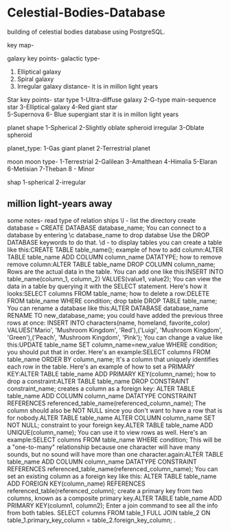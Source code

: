 # Celestial-Bodies-Database
 building  of celestial bodies   database using PostgreSQL.


key map-

galaxy key points-
galactic type-
1. Elliptical galaxy
2. Spiral galaxy
3. Irregular galaxy
distance-
it is in millon light years

Star key points-
star type
1-Ultra-diffuse galaxy
2-G-type main-sequence star 
3-Elliptical galaxy 
4-Red giant star  
5-Supernova 
6- Blue supergiant star
it is in millon light years

planet
shape
1-Spherical
2-Slightly oblate spheroid irregular
3-Oblate spheroid

planet_type: 
1-Gas giant planet 
2-Terrestrial planet

moon 
moon type-
1-Terrestrial
2-Galilean
3-Amalthean
4-Himalia
5-Elaran
6-Metisian
7-Theban
8 - Minor


shap 
1-spherical
2-irregular



million light-years away
-------------------------------------------------------------------------------------------------------------------------------------------------------------------
some notes-
read type of relation ships
\l - list the directory
create database = CREATE DATABASE database_name;
You can connect to a database by entering \c database_name
to drop databse  Use the DROP DATABASE keywords to do that.
\d  - to display tables
you can create a table like this:CREATE TABLE table_name();
example of how to add column:ALTER TABLE table_name ADD COLUMN column_name DATATYPE;
how to remove remove column:ALTER TABLE table_name DROP COLUMN column_name;
Rows are the actual data in the table. You can add one like this:INSERT INTO table_name(column_1, column_2) VALUES(value1, value2);
You can view the data in a table by querying it with the SELECT statement. Here's how it looks:SELECT columns FROM table_name;
how to delete a row:DELETE FROM table_name WHERE condition;
drop table DROP TABLE table_name;
You can rename a database like this:ALTER DATABASE database_name RENAME TO new_database_name;
you could have added the previous three rows at once: INSERT INTO characters(name, homeland, favorite_color) VALUES('Mario', 'Mushroom Kingdom', 'Red'),('Luigi', 'Mushroom Kingdom', 'Green'),('Peach', 'Mushroom Kingdom', 'Pink');
You can change a value like this:UPDATE table_name SET column_name=new_value WHERE condition;
you should put that in order. Here's an example:SELECT columns FROM table_name ORDER BY column_name;
It's a column that uniquely identifies each row in the table. Here's an example of how to set a PRIMARY KEY:ALTER TABLE table_name ADD PRIMARY KEY(column_name);
how to drop a constraint:ALTER TABLE table_name DROP CONSTRAINT constraint_name;
creates a column as a foreign key: ALTER TABLE table_name ADD COLUMN column_name DATATYPE CONSTRAINT REFERENCES referenced_table_name(referenced_column_name);
The column should also be NOT NULL since you don't want to have a row that is for nobody.ALTER TABLE table_name ALTER COLUMN column_name SET NOT NULL;
constraint to your foreign key.ALTER TABLE table_name ADD UNIQUE(column_name);
You can use it to view rows as well. Here's an example:SELECT columns FROM table_name WHERE condition;
This will be a "one-to-many" relationship because one character will have many sounds, but no sound will have more than one character.again:ALTER TABLE table_name ADD COLUMN column_name DATATYPE CONSTRAINT REFERENCES referenced_table_name(referenced_column_name);
You can set an existing column as a foreign key like this: ALTER TABLE table_name ADD FOREIGN KEY(column_name) REFERENCES referenced_table(referenced_column);
create a primary key from two columns, known as a composite primary key.ALTER TABLE table_name ADD PRIMARY KEY(column1, column2);
Enter a join command to see all the info from both tables. SELECT columns FROM table_1 FULL JOIN table_2 ON table_1.primary_key_column = table_2.foreign_key_column;
.
